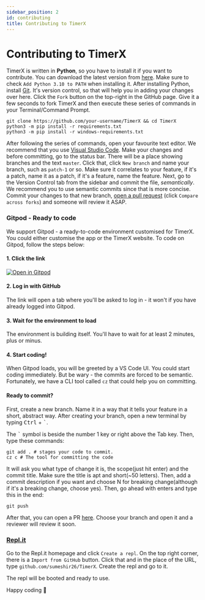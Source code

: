 ```yaml
---
sidebar_position: 2
id: contributing
title: Contributing to TimerX
---
```


# Contributing to TimerX

TimerX is written in **Python**, so you have to install it if you want to contribute.
You can download the latest version from [here](https://www.python.org/downloads/).
Make sure to check `Add Python 3.10 to PATH` when installing it.
After installing Python, install [Git](https://git-scm.org). It's version control, so that will help you in adding your changes over here.
Click the `Fork` button on the top-right in the GitHub page. Give it a few seconds to fork TimerX and then execute these series of commands in your Terminal/Command Prompt.

```shell
git clone https://github.com/your-username/TimerX && cd TimerX
python3 -m pip install -r requirements.txt
python3 -m pip install -r windows-requirements.txt
```

After following the series of commands, open your favourite text editor. We recommend that you use [Visual Studio Code](https://code.visualstudio.com). Make your changes and before committing, go to the status bar. There will be a place showing branches and the text `master`. Click that, click `New branch` and name your branch, such as `patch-1` or so. Make sure it correlates to your feature, if it's a patch, name it as a patch, if it's a feature, name the feature. Next, go to the Version Control tab from the sidebar and commit the file, _semantically_. We recommend you to use semantic commits since that is more concise.
Commit your changes to that new branch, [open a pull request](https://github.com/sumeshir26/TimerX/compare) (click `Compare across forks`) and someone will review it ASAP.

### Gitpod - Ready to code

We support Gitpod - a ready-to-code environment customised for TimerX. You could either customise the app or the TimerX website. To code on Gitpod, follow the steps below:

#### 1. Click the link

[![Open in Gitpod](https://gitpod.io/button/open-in-gitpod.svg)](https://gitpod.io/#/https://github.com/sumeshir26/TimerX)

#### 2. Log in with GitHub

The link will open a tab where you'll be asked to log in - it won't if you have already logged into Gitpod.

#### 3. Wait for the environment to load

The environment is building itself. You'll have to wait for at least 2 minutes, plus or minus.

#### 4. Start coding!

When Gitpod loads, you will be greeted by a VS Code UI. You could start coding immediately. But be wary - the commits are forced to be semantic. Fortunately, we have a CLI tool called `cz` that could help you on committing.

#### Ready to commit?

First, create a new branch. Name it in a way that it tells your feature in a short, abstract way. After creating your branch, open a new terminal by typing <kbd>Ctrl</kbd> + <kbd>`</kbd>.

The <kbd>`</kbd> symbol is beside the number 1 key or right above the Tab key. Then, type these commands:

```shell
git add . # stages your code to commit.
cz c # The tool for committing the code
```

It will ask you what type of change it is, the scope(just hit enter) and the commit title. Make sure the title is apt and short(~50 letters). Then, add a commit description if you want and choose N for breaking change(although if it's a breaking change, choose yes). Then, go ahead with enters and type this in the end:

```shell
git push
```

After that, you can open a PR [here](https://github.com/sumeshir26/TimerX/pulls/new). Choose your branch and open it and a reviewer will review it soon.

### [Repl.it](https://repl.it)

Go to the Repl.it homepage and click `Create a repl`. On the top right corner, there is a `Import from GitHub` button. Click that and in the place of the URL, type `github.com/sumeshir26/TimerX`. Create the repl and go to it.

The repl will be booted and ready to use.

Happy coding 🚀
